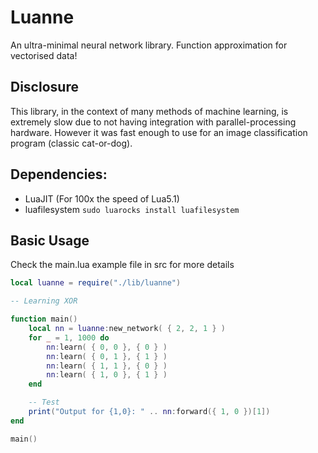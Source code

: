 # Luanne
An ultra-minimal neural network library. Function approximation for vectorised data!

## Disclosure
This library, in the context of many methods of machine learning, is extremely slow due to not having integration
with parallel-processing hardware. However it was fast enough to use for an image classification program (classic cat-or-dog).

## Dependencies:
* LuaJIT (For 100x the speed of Lua5.1)
* luafilesystem `sudo luarocks install luafilesystem`

## Basic Usage
Check the main.lua example file in src for more details

```lua
local luanne = require("./lib/luanne")

-- Learning XOR 

function main()
	local nn = luanne:new_network( { 2, 2, 1 } )
	for _ = 1, 1000 do
		nn:learn( { 0, 0 }, { 0 } )
		nn:learn( { 0, 1 }, { 1 } )
		nn:learn( { 1, 1 }, { 0 } )
		nn:learn( { 1, 0 }, { 1 } )
	end

	-- Test
	print("Output for {1,0}: " .. nn:forward({ 1, 0 })[1])
end

main()
```